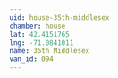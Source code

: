 ```yaml
---
uid: house-35th-middlesex
chamber: house
lat: 42.4151765
lng: -71.0841011
name: 35th Middlesex
van_id: 094
---
```

